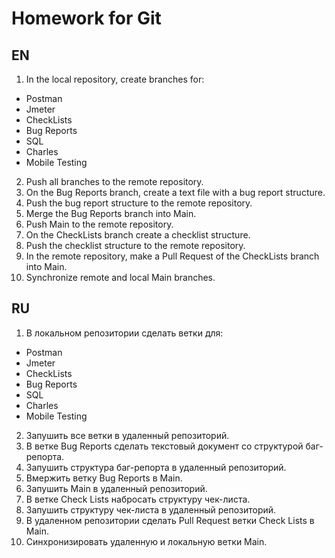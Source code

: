 # Homework for Git

## EN
1. In the local repository, create branches for:
- Postman
- Jmeter
- CheckLists
- Bug Reports
- SQL
- Charles
- Mobile Testing
2. Push all branches to the remote repository.
3. On the Bug Reports branch, create a text file with a bug report structure.
4. Push the bug report structure to the remote repository.
5. Merge the Bug Reports branch into Main.
6. Push Main to the remote repository.
7. On the CheckLists branch create a checklist structure.
8. Push the checklist structure to the remote repository.
9. In the remote repository, make a Pull Request of the CheckLists branch into Main.
10. Synchronize remote and local Main branches.  

## RU  
1. В локальном репозитории сделать ветки для: 
 - Postman
 - Jmeter
 - CheckLists
 - Bug Reports
 - SQL
 - Charles
 - Mobile Testing
2. Запушить все ветки в удаленный репозиторий.
3. В ветке Bug Reports сделать текстовый документ со структурой баг-репорта.
4. Запушить структура баг-репорта в удаленный репозиторий.
5. Вмержить ветку Bug Reports в Main.
6. Запушить Main в удаленный репозиторий.
7. В ветке Check Lists набросать структуру чек-листа.
8. Запушить структуру чек-листа в удаленный репозиторий.
9. В удаленном репозитории сделать Pull Request ветки Check Lists в Main.
10. Синхронизировать удаленную и локальную ветки Main.

